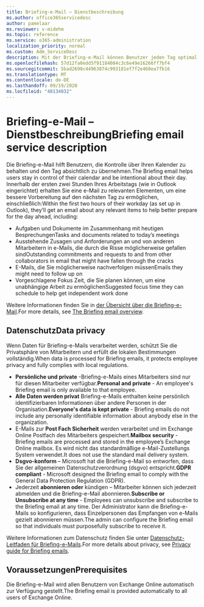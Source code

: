 ```yaml
---
title: Briefing-e-Mail – Dienstbeschreibung
ms.author: office365servicedesc
author: pamelaar
ms.reviewer: v-midehm
ms.topic: reference
ms.service: o365-administration
localization_priority: normal
ms.custom: Adm_ServiceDesc
description: Mit der Briefing-e-Mail können Benutzer jeden Tag optimal nutzen. Er identifiziert Verkaufschancen in verschiedenen Elementen und bietet zeitgerechte Erinnerungen.
ms.openlocfilehash: 57d12fa0edd5f91184084c3c6e49e16266ff7bf4
ms.sourcegitcommit: 5bad2698c44963874c993181ef7f2e468ea7fb16
ms.translationtype: MT
ms.contentlocale: de-DE
ms.lasthandoff: 09/19/2020
ms.locfileid: "48134032"
---
```

# <a name="briefing-email-service-description"></a><span data-ttu-id="9314d-104">Briefing-e-Mail – Dienstbeschreibung</span><span class="sxs-lookup"><span data-stu-id="9314d-104">Briefing email service description</span></span>

<span data-ttu-id="9314d-105">Die Briefing-e-Mail hilft Benutzern, die Kontrolle über Ihren Kalender zu behalten und den Tag absichtlich zu übernehmen.</span><span class="sxs-lookup"><span data-stu-id="9314d-105">The Briefing email helps users stay in control of their calendar and be intentional about their day.</span></span> <span data-ttu-id="9314d-106">Innerhalb der ersten zwei Stunden Ihres Arbeitstags (wie in Outlook eingerichtet) erhalten Sie eine e-Mail zu relevanten Elementen, um eine bessere Vorbereitung auf den nächsten Tag zu ermöglichen, einschließlich:</span><span class="sxs-lookup"><span data-stu-id="9314d-106">Within the first two hours of their workday (as set up in Outlook), they’ll get an email about any relevant items to help better prepare for the day ahead, including:</span></span>

* <span data-ttu-id="9314d-107">Aufgaben und Dokumente im Zusammenhang mit heutigen Besprechungen</span><span class="sxs-lookup"><span data-stu-id="9314d-107">Tasks and documents related to today’s meetings</span></span>
* <span data-ttu-id="9314d-108">Ausstehende Zusagen und Anforderungen an und von anderen Mitarbeitern in e-Mails, die durch die Risse möglicherweise gefallen sind</span><span class="sxs-lookup"><span data-stu-id="9314d-108">Outstanding commitments and requests to and from other collaborators in email that might have fallen through the cracks</span></span>
* <span data-ttu-id="9314d-109">E-Mails, die Sie möglicherweise nachverfolgen müssen</span><span class="sxs-lookup"><span data-stu-id="9314d-109">Emails they might need to follow up on</span></span>
* <span data-ttu-id="9314d-110">Vorgeschlagene Fokus Zeit, die Sie planen können, um eine unabhängige Arbeit zu ermöglichen</span><span class="sxs-lookup"><span data-stu-id="9314d-110">Suggested focus time they can schedule to help get independent work done</span></span>

<span data-ttu-id="9314d-111">Weitere Informationen finden Sie in [der Übersicht über die Briefing-e-Mail](https://docs.microsoft.com/Briefing/be-overview).</span><span class="sxs-lookup"><span data-stu-id="9314d-111">For more details, see [The Briefing email overview](https://docs.microsoft.com/Briefing/be-overview).</span></span>

## <a name="data-privacy"></a><span data-ttu-id="9314d-112">Datenschutz</span><span class="sxs-lookup"><span data-stu-id="9314d-112">Data privacy</span></span>

<span data-ttu-id="9314d-113">Wenn Daten für Briefing-e-Mails verarbeitet werden, schützt Sie die Privatsphäre von Mitarbeitern und erfüllt die lokalen Bestimmungen vollständig.</span><span class="sxs-lookup"><span data-stu-id="9314d-113">When data is processed for Briefing emails, it protects employee privacy and fully complies with local regulations.</span></span>

* <span data-ttu-id="9314d-114">**Persönliche und private** -Briefing-e-Mails eines Mitarbeiters sind nur für diesen Mitarbeiter verfügbar.</span><span class="sxs-lookup"><span data-stu-id="9314d-114">**Personal and private** - An employee's Briefing email is only available to that employee.</span></span>
* <span data-ttu-id="9314d-115">**Alle Daten werden privat** Briefing-e-Mails enthalten keine persönlich identifizierbaren Informationen über andere Personen in der Organisation.</span><span class="sxs-lookup"><span data-stu-id="9314d-115">**Everyone's data is kept private** - Briefing emails do not include any personally identifiable information about anybody else in the organization.</span></span>
* <span data-ttu-id="9314d-116">E-Mails zur **Post Fach Sicherheit** werden verarbeitet und im Exchange Online Postfach des Mitarbeiters gespeichert.</span><span class="sxs-lookup"><span data-stu-id="9314d-116">**Mailbox security** - Briefing emails are processed and stored in the employee’s Exchange Online mailbox.</span></span> <span data-ttu-id="9314d-117">Es wird nicht das standardmäßige e-Mail-Zustellungs System verwendet.</span><span class="sxs-lookup"><span data-stu-id="9314d-117">It does not use the standard mail delivery system.</span></span>
* <span data-ttu-id="9314d-118">**Dsgvo-konform** – Microsoft hat die Briefing-e-Mail so entworfen, dass Sie der allgemeinen Datenschutzverordnung (dsgvo) entspricht.</span><span class="sxs-lookup"><span data-stu-id="9314d-118">**GDPR compliant** - Microsoft designed the Briefing email to comply with the General Data Protection Regulation (GDPR).</span></span>
* <span data-ttu-id="9314d-119">Jederzeit **abonnieren oder** kündigen – Mitarbeiter können sich jederzeit abmelden und die Briefing-e-Mail abonnieren.</span><span class="sxs-lookup"><span data-stu-id="9314d-119">**Subscribe or Unsubscribe at any time** - Employees can unsubscribe and subscribe to the Briefing email at any time.</span></span> <span data-ttu-id="9314d-120">Der Administrator kann die Briefing-e-Mails so konfigurieren, dass Einzelpersonen das Empfangen von e-Mails gezielt abonnieren müssen.</span><span class="sxs-lookup"><span data-stu-id="9314d-120">The admin can configure the Briefing email so that individuals must purposefully subscribe to receive it.</span></span>

<span data-ttu-id="9314d-121">Weitere Informationen zum Datenschutz finden Sie unter [Datenschutz-Leitfaden für Briefing-e-Mails](https://docs.microsoft.com/Briefing/be-privacy).</span><span class="sxs-lookup"><span data-stu-id="9314d-121">For more details about privacy, see [Privacy guide for Briefing emails](https://docs.microsoft.com/Briefing/be-privacy).</span></span>

## <a name="prerequisites"></a><span data-ttu-id="9314d-122">Voraussetzungen</span><span class="sxs-lookup"><span data-stu-id="9314d-122">Prerequisites</span></span>

<span data-ttu-id="9314d-123">Die Briefing-e-Mail wird allen Benutzern von Exchange Online automatisch zur Verfügung gestellt.</span><span class="sxs-lookup"><span data-stu-id="9314d-123">The Briefing email is provided automatically to all users of Exchange Online.</span></span>